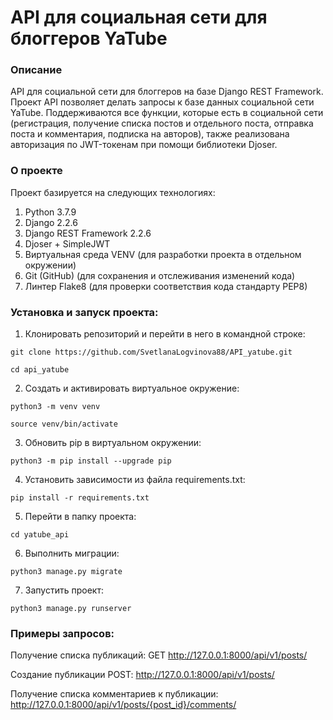 # API для социальная сети для блоггеров YaTube

### Описание
API для социальной сети для блоггеров на базе Django REST Framework.
Проект API позволяет делать запросы к базе данных социальной сети YaTube. 
Поддерживаются все функции, которые есть в социальной сети (регистрация, получение списка постов и отдельного поста, отправка поста и комментария, подписка на авторов), также реализована авторизация по JWT-токенам при помощи библиотеки Djoser.

### О проекте
Проект базируется на следующих технологиях:
1. Python 3.7.9
2. Django 2.2.6
3. Django REST Framework 2.2.6
4. Djoser + SimpleJWT
5. Виртуальная среда VENV (для разработки проекта в отдельном окружении)
6. Git (GitHub) (для сохранения и отслеживания изменений кода)
7. Линтер Flake8 (для проверки соответствия кода стандарту PEP8)

### Установка и запуск проекта:
1. Клонировать репозиторий и перейти в него в командной строке:
```
git clone https://github.com/SvetlanaLogvinova88/API_yatube.git
```
```
cd api_yatube
```

2. Cоздать и активировать виртуальное окружение:
```
python3 -m venv venv
```
```
source venv/bin/activate
```

3. Обновить pip в виртуальном окружении:
```
python3 -m pip install --upgrade pip
```

4. Установить зависимости из файла requirements.txt:
```
pip install -r requirements.txt
```

5. Перейти в папку проекта:
```
cd yatube_api
```

6. Выполнить миграции:
```
python3 manage.py migrate
```

7. Запустить проект:
```
python3 manage.py runserver
```

### Примеры запросов:

Получение списка публикаций:
GET http://127.0.0.1:8000/api/v1/posts/

Создание публикации POST:
http://127.0.0.1:8000/api/v1/posts/

Получение списка комментариев к публикации:
http://127.0.0.1:8000/api/v1/posts/{post_id}/comments/